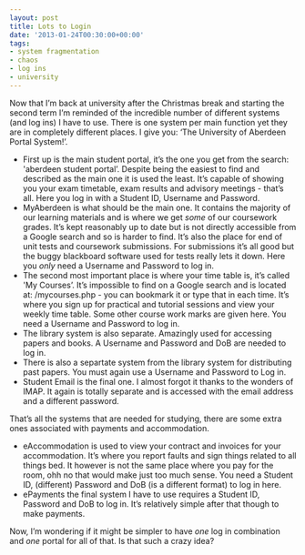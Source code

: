 ```yaml
---
layout: post
title: Lots to Login
date: '2013-01-24T00:30:00+00:00'
tags:
- system fragmentation
- chaos
- log ins
- university
---
```

Now that I’m back at university after the Christmas break and starting the second term I’m reminded of the incredible number of different systems (and log ins) I have to use. There is one system per main function yet they are in completely different places. I give you: ‘The University of Aberdeen Portal System!’.

* First up is the main student portal, it’s the one you get from the search: 'aberdeen student portal’. Despite being the easiest to find and described as the main one it is used the least. It’s capable of showing you your exam timetable, exam results and advisory meetings - that’s all. Here you log in with a Student ID, Username and Password.
* MyAberdeen is what should be the main one. It contains the majority of our learning materials and is where we get _some_ of our coursework grades. It’s kept reasonably up to date but is not directly accessible from a Google search and so is harder to find. It’s also the place for end of unit tests and coursework submissions. For submissions it’s all good but the buggy blackboard software used for tests really lets it down. Here you _only_ need a Username and Password to log in.
* The second most important place is where your time table is, it’s called 'My Courses’. It’s impossible to find on a Google search and is located at: /mycourses.php - you can bookmark it or type that in each time. It’s where you sign up for practical and tutorial sessions and view your weekly time table. Some other course work marks are given here. You need a Username and Password to log in.
* The library system is also separate. Amazingly used for accessing papers and books. A Username and Password and DoB are needed to log in.
* There is also a separtate system from the library system for distributing past papers. You must again use a Username and Password to Log in. 
* Student Email is the final one. I almost forgot it thanks to the wonders of IMAP. It again is totally separate and is accessed with the email address and a different password.

That’s all the systems that are needed for studying, there are some extra ones associated with payments and accommodation.

* eAccommodation is used to view your contract and invoices for your accommodation. It’s where you report faults and sign things related to all things bed. It however is not the same place where you pay for the room, ohh no that would make just too much sense. You need a Student ID, (different) Password and DoB (is a different format) to log in here.
* ePayments the final system I have to use requires a Student ID, Password and DoB to log in. It’s relatively simple after that though to make payments.

Now, I’m wondering if it might be simpler to have _one_ log in combination and _one_ portal for all of that. Is that such a crazy idea?
